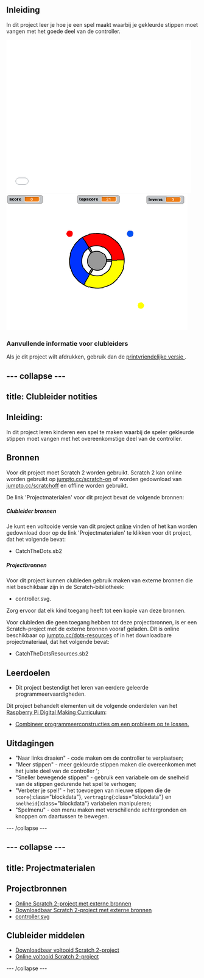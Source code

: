 ## Inleiding

In dit project leer je hoe je een spel maakt waarbij je gekleurde stippen moet vangen met het goede deel van de controller.

<div class="scratch-preview">
  <iframe allowtransparency="true" width="485" height="402" src="//scratch.mit.edu/projects/embed/217359859/?autostart=false" frameborder="0"></iframe>
  <img src="images/dots-final.png">
</div>

### Aanvullende informatie voor clubleiders

Als je dit project wilt afdrukken, gebruik dan de [ printvriendelijke versie ](https://projects.raspberrypi.org/nl-NL/projects/catch-the-dots/print).

--- collapse ---
---
title: Clubleider notities
---

## Inleiding:

In dit project leren kinderen een spel te maken waarbij de speler gekleurde stippen moet vangen met het overeenkomstige deel van de controller.

## Bronnen

Voor dit project moet Scratch 2 worden gebruikt. Scratch 2 kan online worden gebruikt op [jumpto.cc/scratch-on](http://jumpto.cc/scratch-on) of worden gedownload van [jumpto.cc/scratchoff](http://jumpto.cc/scratch-off) en offline worden gebruikt.

De link 'Projectmaterialen' voor dit project bevat de volgende bronnen:

##### Clubleider bronnen

Je kunt een voltooide versie van dit project [online](https://scratch.mit.edu/projects/217359859/) vinden of het kan worden gedownload door op de link 'Projectmaterialen' te klikken voor dit project, dat het volgende bevat:

* CatchTheDots.sb2

##### Projectbronnen

Voor dit project kunnen clubleden gebruik maken van externe bronnen die niet beschikbaar zijn in de Scratch-bibliotheek:

* controller.svg.

Zorg ervoor dat elk kind toegang heeft tot een kopie van deze bronnen.

Voor clubleden die geen toegang hebben tot deze projectbronnen, is er een Scratch-project met de externe bronnen vooraf geladen. Dit is online beschikbaar op [jumpto.cc/dots-resources](http://jumpto.cc/dots-resources) of in het downloadbare projectmateriaal, dat het volgende bevat:

* CatchTheDotsResources.sb2 

## Leerdoelen

* Dit project bestendigt het leren van eerdere geleerde programmeervaardigheden.

Dit project behandelt elementen uit de volgende onderdelen van het [Raspberry Pi Digital Making Curriculum](http://rpf.io/curriculum):

* [Combineer programmeerconstructies om een ​​probleem op te lossen.](https://www.raspberrypi.org/curriculum/programming/builder)

## Uitdagingen

* "Naar links draaien" - code maken om de controller te verplaatsen;
* "Meer stippen" - meer gekleurde stippen maken die overeenkomen met het juiste deel van de controller ';
* "Sneller bewegende stippen" - gebruik een variabele om de snelheid van de stippen gedurende het spel te verhogen;
* "Verbeter je spel!" - het toevoegen van nieuwe stippen die de `score`{:class="blockdata"}, `vertraging`{:class="blockdata"} en `snelheid`{:class="blockdata"} variabelen manipuleren;
* "Spelmenu" - een menu maken met verschillende achtergronden en knoppen om daartussen te bewegen.

--- /collapse ---

--- collapse ---
---
title: Projectmaterialen
---

## Projectbronnen

* [Online Scratch 2-project met externe bronnen](http://jumpto.cc/dots-resources)
* [Downloadbaar Scratch 2-project met externe bronnen](resources/CatchTheDotsResources.sb2)
* [controller.svg](resources/controller.svg)

## Clubleider middelen

* [Downloadbaar voltooid Scratch 2-project](resources/CatchTheDots.sb2)
* [Online voltooid Scratch 2-project](https://scratch.mit.edu/projects/217359859/)

--- /collapse ---